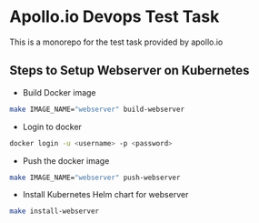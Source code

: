 # Apollo.io Devops Test Task
This is a monorepo for the test task provided by apollo.io

## Steps to Setup Webserver on Kubernetes

- Build Docker image
```bash
make IMAGE_NAME="webserver" build-webserver
```

- Login to docker
```bash
docker login -u <username> -p <password>
```

- Push the docker image
```bash
make IMAGE_NAME="webserver" push-webserver
```

- Install Kubernetes Helm chart for webserver
```bash
make install-webserver
```
